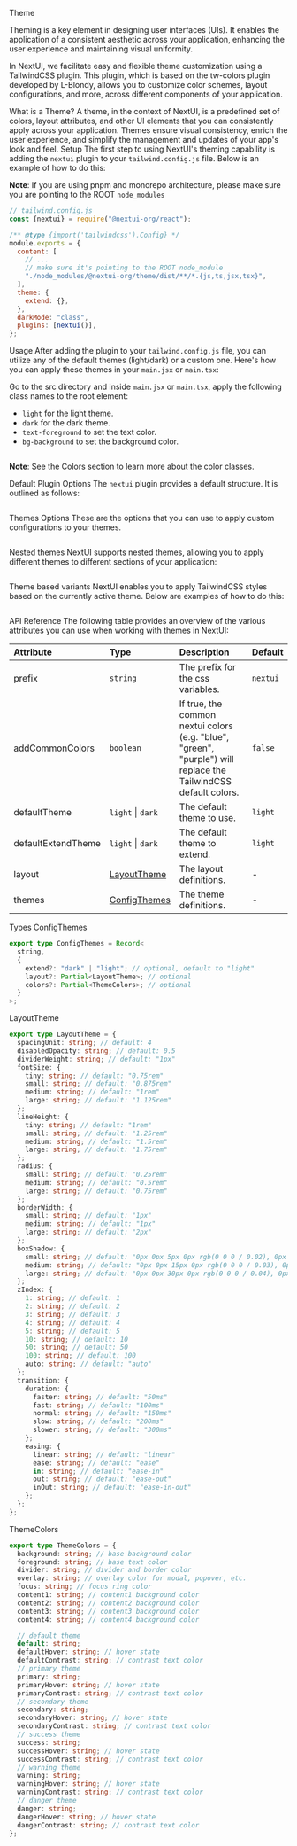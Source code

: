 Theme

Theming is a key element in designing user interfaces (UIs). It enables the application of a
consistent aesthetic across your application, enhancing the user experience and maintaining
visual uniformity.

In NextUI, we facilitate easy and flexible theme customization using a
TailwindCSS plugin. This plugin, which is based on the tw-colors
plugin developed by L-Blondy, allows you to customize color schemes,
layout configurations, and more, across different components of your application.

What is a Theme?
A theme, in the context of NextUI, is a predefined set of colors, layout attributes, and other
UI elements that you can consistently apply across your application. Themes ensure visual
consistency, enrich the user experience, and simplify the management and updates of your
app's look and feel.
Setup
The first step to using NextUI's theming capability is adding the `nextui` plugin to your
`tailwind.config.js` file. Below is an example of how to do this:

**Note**: If you are using pnpm and monorepo architecture, please make sure you are pointing to the ROOT `node_modules`

```js
// tailwind.config.js
const {nextui} = require("@nextui-org/react");

/** @type {import('tailwindcss').Config} */
module.exports = {
  content: [
    // ...
    // make sure it's pointing to the ROOT node_module
    "./node_modules/@nextui-org/theme/dist/**/*.{js,ts,jsx,tsx}",
  ],
  theme: {
    extend: {},
  },
  darkMode: "class",
  plugins: [nextui()],
};
```
Usage
After adding the plugin to your `tailwind.config.js` file, you can utilize any of the default
themes (light/dark) or a custom one. Here's how you can apply these themes in your `main.jsx` or `main.tsx`:

Go to the src directory and inside `main.jsx` or `main.tsx`, apply the following class names to the root element:

-   `light` for the light theme.
-   `dark` for the dark theme.
-   `text-foreground` to set the text color.
-   `bg-background` to set the background color.

```jsx

```

**Note**: See the Colors section to learn more about the color classes.

Default Plugin Options
The `nextui` plugin provides a default structure. It is outlined as follows:

```js

```
Themes Options
These are the options that you can use to apply custom configurations to your themes.

```js

```
Nested themes
NextUI supports nested themes, allowing you to apply different themes to different sections
of your application:

```html

```
Theme based variants
NextUI enables you to apply TailwindCSS styles based on the currently active theme. Below are
examples of how to do this:

```html

```
API Reference
The following table provides an overview of the various attributes you can use when working
with themes in NextUI:

| Attribute         | Type                                                                                                                    | Description                                                                                                                                                        | Default   |
| :---------------- | :---------------------------------------------------------------------------------------------------------------------- | :----------------------------------------------------------------------------------------------------------------------------------------------------------------- | :-------- |
| prefix            | `string`                                                                                                                | The prefix for the css variables.                                                                                                                                  | `nextui`  |
| addCommonColors   | `boolean`                                                                                                               | If true, the common nextui colors (e.g. "blue", "green", "purple") will replace the TailwindCSS default colors.                                                     | `false`   |
| defaultTheme      | `light` \| `dark`                                                                                                       | The default theme to use.                                                                                                                                          | `light`   |
| defaultExtendTheme | `light` \| `dark`                                                                                                       | The default theme to extend.                                                                                                                                       | `light`   |
| layout            | [LayoutTheme](#layouttheme)                                                                                             | The layout definitions.                                                                                                                                            | -         |
| themes            | [ConfigThemes](#configthemes)                                                                                           | The theme definitions.                                                                                                                                             | -         |
Types
ConfigThemes
```ts
export type ConfigThemes = Record<
  string,
  {
    extend?: "dark" | "light"; // optional, default to "light"
    layout?: Partial<LayoutTheme>; // optional
    colors?: Partial<ThemeColors>; // optional
  }
>;
```
LayoutTheme
```ts
export type LayoutTheme = {
  spacingUnit: string; // default: 4
  disabledOpacity: string; // default: 0.5
  dividerWeight: string; // default: "1px"
  fontSize: {
    tiny: string; // default: "0.75rem"
    small: string; // default: "0.875rem"
    medium: string; // default: "1rem"
    large: string; // default: "1.125rem"
  };
  lineHeight: {
    tiny: string; // default: "1rem"
    small: string; // default: "1.25rem"
    medium: string; // default: "1.5rem"
    large: string; // default: "1.75rem"
  };
  radius: {
    small: string; // default: "0.25rem"
    medium: string; // default: "0.5rem"
    large: string; // default: "0.75rem"
  };
  borderWidth: {
    small: string; // default: "1px"
    medium: string; // default: "1px"
    large: string; // default: "2px"
  };
  boxShadow: {
    small: string; // default: "0px 0px 5px 0px rgb(0 0 0 / 0.02), 0px 2px 10px 0px rgb(0 0 0 / 0.06), 0px 0px 1px 0px rgb(0 0 0 / 0.3);"
    medium: string; // default: "0px 0px 15px 0px rgb(0 0 0 / 0.03), 0px 2px 30px 0px rgb(0 0 0 / 0.08), 0px 0px 1px 0px rgb(0 0 0 / 0.3);"
    large: string; // default: "0px 0px 30px 0px rgb(0 0 0 / 0.04), 0px 30px 60px 0px rgb(0 0 0 / 0.12), 0px 0px 1px 0px rgb(0 0 0 / 0.3);"
  };
  zIndex: {
    1: string; // default: 1
    2: string; // default: 2
    3: string; // default: 3
    4: string; // default: 4
    5: string; // default: 5
    10: string; // default: 10
    50: string; // default: 50
    100: string; // default: 100
    auto: string; // default: "auto"
  };
  transition: {
    duration: {
      faster: string; // default: "50ms"
      fast: string; // default: "100ms"
      normal: string; // default: "150ms"
      slow: string; // default: "200ms"
      slower: string; // default: "300ms"
    };
    easing: {
      linear: string; // default: "linear"
      ease: string; // default: "ease"
      in: string; // default: "ease-in"
      out: string; // default: "ease-out"
      inOut: string; // default: "ease-in-out"
    };
  };
};
```
ThemeColors
```ts
export type ThemeColors = {
  background: string; // base background color
  foreground: string; // base text color
  divider: string; // divider and border color
  overlay: string; // overlay color for modal, popover, etc.
  focus: string; // focus ring color
  content1: string; // content1 background color
  content2: string; // content2 background color
  content3: string; // content3 background color
  content4: string; // content4 background color

  // default theme
  default: string;
  defaultHover: string; // hover state
  defaultContrast: string; // contrast text color
  // primary theme
  primary: string;
  primaryHover: string; // hover state
  primaryContrast: string; // contrast text color
  // secondary theme
  secondary: string;
  secondaryHover: string; // hover state
  secondaryContrast: string; // contrast text color
  // success theme
  success: string;
  successHover: string; // hover state
  successContrast: string; // contrast text color
  // warning theme
  warning: string;
  warningHover: string; // hover state
  warningContrast: string; // contrast text color
  // danger theme
  danger: string;
  dangerHover: string; // hover state
  dangerContrast: string; // contrast text color
};
```
